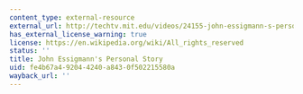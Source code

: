 ```yaml
---
content_type: external-resource
external_url: http://techtv.mit.edu/videos/24155-john-essigmann-s-personal-story
has_external_license_warning: true
license: https://en.wikipedia.org/wiki/All_rights_reserved
status: ''
title: John Essigmann's Personal Story
uid: fe4b67a4-9204-4240-a843-0f502215580a
wayback_url: ''
---
```

